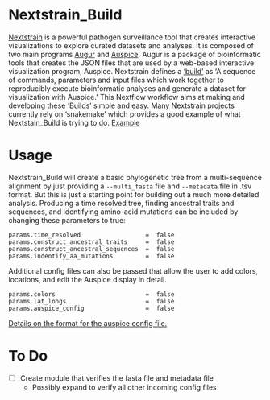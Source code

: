 
# Nextstrain_Build
[Nextstrain](https://nextstrain.org/) is a powerful pathogen surveillance tool that creates interactive visualizations to explore curated datasets and analyses. It is composed of two main programs [Augur](https://docs.nextstrain.org/projects/augur/en/stable/index.html) and [Auspice](https://docs.nextstrain.org/projects/auspice/en/stable/). Augur is a package of bioinformatic tools that creates the JSON files that are used by a web-based interactive visualization program, Auspice.  Nextstrain defines a [‘build’](https://docs.nextstrain.org/en/latest/reference/glossary.html#term-build) as ‘A sequence of commands, parameters and input files which work together to reproducibly execute bioinformatic analyses and generate a dataset for visualization with Auspice.’ This Nextflow workflow aims at making and developing these ‘Builds’ simple and easy. Many Nextstrain projects currently rely on ‘snakemake’ which provides a good example of what Nextstain_Build is trying to do. [Example](https://docs.nextstrain.org/en/latest/guides/bioinformatics/augur_snakemake.html)

# Usage
Nextstrain_Build will create a basic phylogenetic tree from a multi-sequence alignment by just providing a ```--multi_fasta``` file and  ```--metadata``` file in .tsv format. But this is just a starting point for building out a much more detailed analysis. Producing a time resolved tree, finding ancestral traits and sequences, and identifying amino-acid mutations can be included by changing these parameters to true:
```
params.time_resolved                  =  false
params.construct_ancestral_traits     =  false
params.construct_ancestral_sequences  =  false
params.indentify_aa_mutations         =  false

```
Additional config files can also be passed that allow the user to add colors, locations, and edit the Auspice display in detail. 

```
params.colors                         =  false
params.lat_longs                      =  false
params.auspice_config                 =  false
```
[Details on the format for the auspice config file.](https://docs.nextstrain.org/projects/auspice/en/stable/advanced-functionality/view-settings.html)

# To Do 
- [ ] Create module that verifies the fasta file and metadata file
	- Possibly expand to verify all other incoming config files
